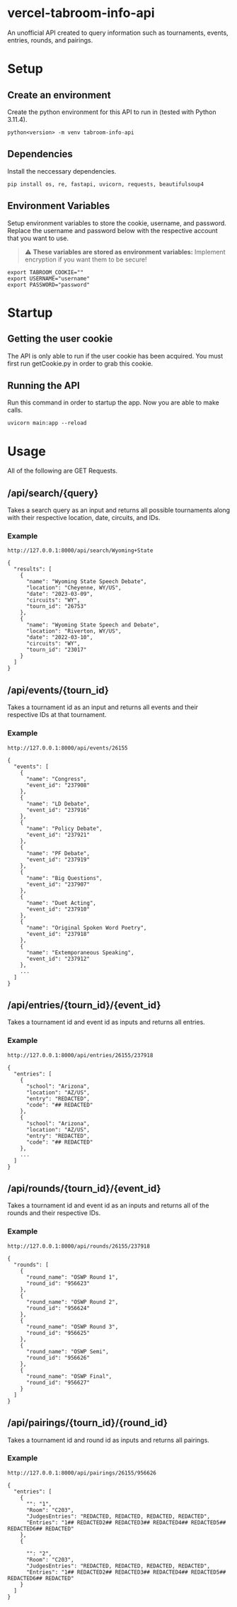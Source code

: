 # vercel-tabroom-info-api
An unofficial API created to query information such as tournaments, events, entries, rounds, and pairings. 

# Setup
## Create an environment
Create the python environment for this API to run in (tested with Python 3.11.4).
```
python<version> -m venv tabroom-info-api
```
## Dependencies
Install the neccessary dependencies. 
```
pip install os, re, fastapi, uvicorn, requests, beautifulsoup4
```
## Environment Variables
Setup environment variables to store the cookie, username, and password. Replace the username and password below with the respective account that you want to use. 
> :warning: **These variables are stored as environment variables:** Implement encryption if you want them to be secure!
```
export TABROOM_COOKIE=""
export USERNAME="username"
export PASSWORD="password"
```

# Startup
## Getting the user cookie
The API is only able to run if the user cookie has been acquired. You must first run getCookie.py in order to grab this cookie.
## Running the API
Run this command in order to startup the app. Now you are able to make calls.
````
uvicorn main:app --reload
````

# Usage
All of the following are GET Requests. 
## /api/search/{query}
Takes a search query as an input and returns all possible tournaments along with their respective location, date, circuits, and IDs.
### Example
```
http://127.0.0.1:8000/api/search/Wyoming+State
```
```
{
  "results": [
    {
      "name": "Wyoming State Speech Debate",
      "location": "Cheyenne, WY/US",
      "date": "2023-03-09",
      "circuits": "WY",
      "tourn_id": "26753"
    },
    {
      "name": "Wyoming State Speech and Debate",
      "location": "Riverton, WY/US",
      "date": "2022-03-10",
      "circuits": "WY",
      "tourn_id": "23017"
    }
  ]
}
```
## /api/events/{tourn_id}
Takes a tournament id as an input and returns all events and their respective IDs at that tournament. 
### Example
```
http://127.0.0.1:8000/api/events/26155
```
```
{
  "events": [
    {
      "name": "Congress",
      "event_id": "237908"
    },
    {
      "name": "LD Debate",
      "event_id": "237916"
    },
    {
      "name": "Policy Debate",
      "event_id": "237921"
    },
    {
      "name": "PF Debate",
      "event_id": "237919"
    },
    {
      "name": "Big Questions",
      "event_id": "237907"
    },
    {
      "name": "Duet Acting",
      "event_id": "237910"
    },
    {
      "name": "Original Spoken Word Poetry",
      "event_id": "237918"
    },
    {
      "name": "Extemporaneous Speaking",
      "event_id": "237912"
    },
    ...
  ]
}
```
## /api/entries/{tourn_id}/{event_id}
Takes a tournament id and event id as inputs and returns all entries.
### Example
```
http://127.0.0.1:8000/api/entries/26155/237918
```
```
{
  "entries": [
    {
      "school": "Arizona",
      "location": "AZ/US",
      "entry": "REDACTED",
      "code": "## REDACTED"
    },
    {
      "school": "Arizona",
      "location": "AZ/US",
      "entry": "REDACTED",
      "code": "## REDACTED"
    },
    ...
  ]
}
```

## /api/rounds/{tourn_id}/{event_id}
Takes a tournament id and event id as an inputs and returns all of the rounds and their respective IDs.
### Example
```
http://127.0.0.1:8000/api/rounds/26155/237918
```
```
{
  "rounds": [
    {
      "round_name": "OSWP Round 1",
      "round_id": "956623"
    },
    {
      "round_name": "OSWP Round 2",
      "round_id": "956624"
    },
    {
      "round_name": "OSWP Round 3",
      "round_id": "956625"
    },
    {
      "round_name": "OSWP Semi",
      "round_id": "956626"
    },
    {
      "round_name": "OSWP Final",
      "round_id": "956627"
    }
  ]
}
```


## /api/pairings/{tourn_id}/{round_id}
Takes a tournament id and round id as inputs and returns all pairings.
### Example
```
http://127.0.0.1:8000/api/pairings/26155/956626
```
```
{
  "entries": [
    {
      "": "1",
      "Room": "C203",
      "JudgesEntries": "REDACTED, REDACTED, REDACTED, REDACTED",
      "Entries": "1## REDACTED2## REDACTED3## REDACTED4## REDACTED5## REDACTED6## REDACTED"
    },
    {
     
      "": "2",
      "Room": "C203",
      "JudgesEntries": "REDACTED, REDACTED, REDACTED, REDACTED",
      "Entries": "1## REDACTED2## REDACTED3## REDACTED4## REDACTED5## REDACTED6## REDACTED"
    }
  ]
}
```






